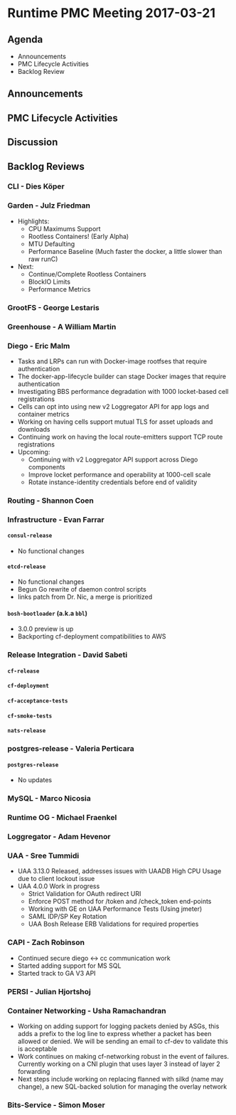 # Runtime PMC Meeting 2017-03-21

## Agenda

* Announcements
* PMC Lifecycle Activities
* Backlog Review

## Announcements


## PMC Lifecycle Activities


## Discussion


## Backlog Reviews

### CLI - Dies Köper


### Garden - Julz Friedman

- Highlights:
  - CPU Maximums Support
  - Rootless Containers! (Early Alpha)
  - MTU Defaulting
  - Performance Baseline (Much faster the docker, a little slower than raw runC)
- Next:
  - Continue/Complete Rootless Containers
  - BlockIO Limits
  - Performance Metrics

### GrootFS - George Lestaris

### Greenhouse - A William Martin

### Diego - Eric Malm

- Tasks and LRPs can run with Docker-image rootfses that require authentication
- The docker-app-lifecycle builder can stage Docker images that require authentication
- Investigating BBS performance degradation with 1000 locket-based cell registrations
- Cells can opt into using new v2 Loggregator API for app logs and container metrics
- Working on having cells support mutual TLS for asset uploads and downloads
- Continuing work on having the local route-emitters support TCP route registrations
- Upcoming:
  - Continuing with v2 Loggregator API support across Diego components
  - Improve locket performance and operability at 1000-cell scale
  - Rotate instance-identity credentials before end of validity


### Routing - Shannon Coen


### Infrastructure - Evan Farrar

#### `consul-release`

- No functional changes

#### `etcd-release`

- No functional changes
- Begun Go rewrite of daemon control scripts
- links patch from Dr. Nic, a merge is prioritized

#### `bosh-bootloader` (a.k.a `bbl`)

- 3.0.0 preview is up
- Backporting cf-deployment compatibilities to AWS

### Release Integration - David Sabeti

#### `cf-release`


#### `cf-deployment`

#### `cf-acceptance-tests`

#### `cf-smoke-tests`

#### `nats-release`

### postgres-release - Valeria Perticara

#### `postgres-release`
- No updates

### MySQL - Marco Nicosia

### Runtime OG - Michael Fraenkel

### Loggregator - Adam Hevenor

### UAA - Sree Tummidi
- UAA 3.13.0 Released, addresses issues with UAADB High CPU Usage due to client lockout issue
- UAA 4.0.0 Work in progress
  - Strict Validation for OAuth redirect URI
  - Enforce POST method for /token and /check_token end-points
  - Working with GE on UAA Performance Tests (Using jmeter)
  - SAML IDP/SP Key Rotation
  - UAA Bosh Release ERB Validations for required properties
  

### CAPI - Zach Robinson

- Continued secure diego <-> cc communication work
- Started adding support for MS SQL
- Started track to GA V3 API

### PERSI - Julian Hjortshoj

### Container Networking - Usha Ramachandran
- Working on adding support for logging packets denied by ASGs, this adds a prefix to the log line to express whether a packet has been allowed or denied. We will be sending an email to cf-dev to validate this is acceptable
- Work continues on making cf-networking robust in the event of failures. Currently working on a CNI plugin that uses layer 3 instead of layer 2 forwarding
- Next steps include working on replacing flanned with silkd (name may change), a new SQL-backed solution for managing the overlay network

### Bits-Service - Simon Moser
